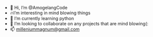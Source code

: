 - 👋 Hi, I’m @AmogelangCode
- 🔥I’m interesting in mind blowing things
- 🌱 I’m currently learning python
- 💞️ I’m looking to collaborate on any projects that are mind blowing(:
- 📫 milleniummagnum@gmail.com

<!---
AmogelangCode/AmogelangCode is a ✨ special ✨ repository because its `README.md` (this file) appears on your GitHub profile.
You can click the Preview link to take a look at your changes.
--->
